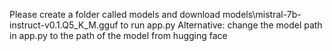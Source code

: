 Please create a folder called models and download models\mistral-7b-instruct-v0.1.Q5_K_M.gguf to run app.py
Alternative: change the model path in app.py to the path of the model from hugging face
